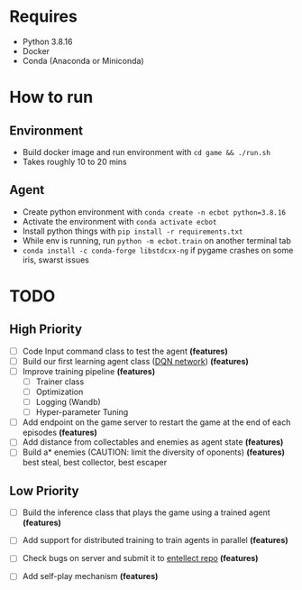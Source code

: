 # Requires
- Python 3.8.16
- Docker
- Conda (Anaconda or Miniconda)

# How to run

## Environment
- Build docker image and run environment with `cd game && ./run.sh`
- Takes roughly 10 to 20 mins

## Agent
- Create python environment with `conda create -n ecbot python=3.8.16`
- Activate the environment with `conda activate ecbot`
- Install python things with `pip install -r requirements.txt`
- While env is running, run `python -m ecbot.train` on another terminal tab
- `conda install -c conda-forge libstdcxx-ng` if pygame crashes on some iris, swarst issues


# TODO

## High Priority
- [ ] Code Input command class to test the agent **(features)**
- [ ] Build our first learning agent class ([DQN network](https://arxiv.org/pdf/1312.5602.pdf)) **(features)**
- [ ] Improve training pipeline **(features)**
    - [ ] Trainer class
    - [ ] Optimization
    - [ ] Logging (Wandb)
    - [ ] Hyper-parameter Tuning 
- [ ] Add endpoint on the game server to restart the game at the end of each episodes **(features)**
- [ ] Add distance from collectables and enemies as agent state **(features)**
- [ ] Build a* enemies (CAUTION: limit the diversity of oponents) **(features)** best steal, best collector, best escaper

## Low Priority

- [ ] Build the inference class that plays the game using a trained agent **(features)**
- [ ] Add support for distributed training to train agents in parallel **(features)**
- [ ] Check bugs on server and submit it to [entellect repo](https://github.com/EntelectChallenge/2023-Cy-Fi) **(features)**

- [ ] Add self-play mechanism **(features)**